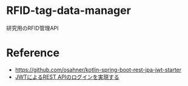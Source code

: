 # RFID-tag-data-manager
研究用のRFID管理API
# Reference
- https://github.com/osahner/kotlin-spring-boot-rest-jpa-jwt-starter
- [JWTによるREST APIのログインを実現する](https://retheviper.github.io/spring/2020/06/10/spring-rest-api-login-with-jwt/#AuthenticationSuccessHandler%E3%81%AE%E4%BD%9C%E6%88%90)
